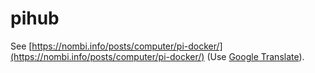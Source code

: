 # pihub

See [https://nombi.info/posts/computer/pi-docker/](https://nombi.info/posts/computer/pi-docker/) (Use [Google Translate](https://translate.google.com/#view=home&op=translate&sl=ja&tl=en)).
